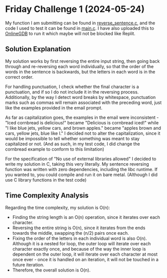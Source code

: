 # Friday Challenge 1 (2024-05-24) #

My function I am submitting can be found in [reverse_sentence.c](reverse_sentence.c), and the code I used to test it can be found in [main.c](main.c). I have also uploaded this to [OnlineGDB](https://onlinegdb.com/4e-m39E7a) to run it which maybe will not be blocked like Replit.

## Solution Explanation ##

My solution works by first reversing the entire input string, then going back through and re-reversing each word individually, so that the order of the words in the sentence is backwards, but the letters in each word is in the correct order.

For handling punctuation, I check whether the final character is a punctuation, and if so I do not include it in the reversing process. Additionally, by the way I detect word breaks by whitespace, punctuation marks such as commas will remain associated with the preceding word, just like the examples provided in the email prompt.

As far as capitalization goes, the examples in the email were inconsistent - "Iced cornbread is delicious!" became "Delicious is cornbread iced!" while "I like blue jets, yellow cars, and brown apples." became "apples brown and cars, yellow jets, blue like I." I decided not to alter the capitalization, since it would be impossible to tell whether something was meant to stay capitalized or not. (And as such, in my test code, I did change the cornbread example to conform to this limitation)

For the specification of "No use of external libraries allowed" I decided to write my solution in C, taking this very literally. My sentence reversing function was written with zero dependencies, including the libc runtime. If you wanted to, you could compile and run it on bare metal. (Although I did use C library functions in the test code)

## Time Complexity Analysis ##

Regarding the time complexity, my solution is O(n):

* Finding the string length is an O(n) operation, since it iterates over each character.
* Reversing the entire string is O(n), since it iterates from the ends towards the middle, swapping the (n/2) pairs once each.
* Fixing the order of the letters in each individual word is also O(n). Although it is a nested for loop, the outer loop will iterate over each character exactly once, and because of the way the inner loop is dependent on the outer loop, it will iterate over each character at most once ever - once it is handled on an iteration, it will not be touched in a future iteration.
* Therefore, the overall solution is O(n).
